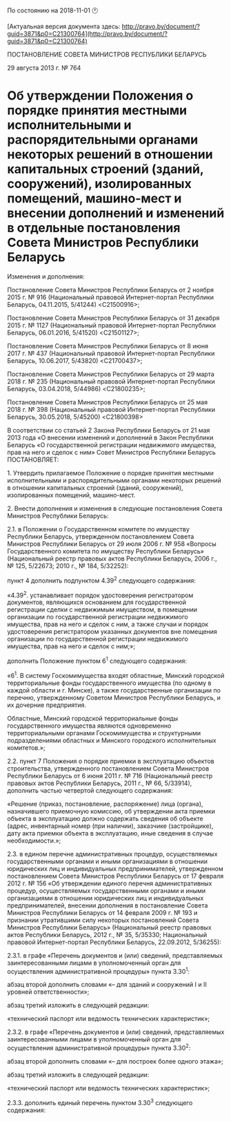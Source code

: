 По состоянию на 2018-11-01 &#x1F550;

[Актуальная версия документа здесь: http://pravo.by/document/?guid=3871&p0=C21300764](http://pravo.by/document/?guid=3871&p0=C21300764)

<p>ПОСТАНОВЛЕНИЕ СОВЕТА МИНИСТРОВ РЕСПУБЛИКИ БЕЛАРУСЬ</p>
<p>29 августа 2013 г. № 764</p>
<h1>Об утверждении Положения о порядке принятия местными исполнительными и распорядительными органами некоторых решений в отношении капитальных строений (зданий, сооружений), изолированных помещений, машино-мест и внесении дополнений и изменений в отдельные постановления Совета Министров Республики Беларусь</h1>
<p>Изменения и дополнения:</p>
<p>Постановление Совета Министров Республики Беларусь от 2 ноября 2015 г. № 916 (Национальный правовой Интернет-портал Республики Беларусь, 04.11.2015, 5/41244) &lt;C21500916&gt;;</p>
<p>Постановление Совета Министров Республики Беларусь от 31 декабря 2015 г. № 1127 (Национальный правовой Интернет-портал Республики Беларусь, 06.01.2016, 5/41520) &lt;C21501127&gt;;</p>
<p>Постановление Совета Министров Республики Беларусь от 8 июня 2017 г. № 437 (Национальный правовой Интернет-портал Республики Беларусь, 10.06.2017, 5/43820) &lt;C21700437&gt;;</p>
<p>Постановление Совета Министров Республики Беларусь от 29 марта 2018 г. № 235 (Национальный правовой Интернет-портал Республики Беларусь, 03.04.2018, 5/44986) &lt;C21800235&gt;;</p>
<p>Постановление Совета Министров Республики Беларусь от 25 мая 2018 г. № 398 (Национальный правовой Интернет-портал Республики Беларусь, 30.05.2018, 5/45200) &lt;C21800398&gt;</p>
<p></p>
<p>В соответствии со статьей 2 Закона Республики Беларусь от 21 мая 2013 года «О внесении изменений и дополнений в Закон Республики Беларусь «О государственной регистрации недвижимого имущества, прав на него и сделок с ним» Совет Министров Республики Беларусь ПОСТАНОВЛЯЕТ:</p>
<p>1. Утвердить прилагаемое Положение о порядке принятия местными исполнительными и распорядительными органами некоторых решений в отношении капитальных строений (зданий, сооружений), изолированных помещений, машино-мест.</p>
<p>2. Внести дополнения и изменения в следующие постановления Совета Министров Республики Беларусь:</p>
<p>2.1. в Положении о Государственном комитете по имуществу Республики Беларусь, утвержденном постановлением Совета Министров Республики Беларусь от 29 июля 2006 г. № 958 «Вопросы Государственного комитета по имуществу Республики Беларусь» (Национальный реестр правовых актов Республики Беларусь, 2006 г., № 125, 5/22673; 2010 г., № 184, 5/32252):</p>
<p>пункт 4 дополнить подпунктом 4.39<sup>2</sup> следующего содержания:</p>
<p>«4.39<sup>2</sup>. устанавливает порядок удостоверения регистратором документов, являющихся основанием для государственной регистрации сделки с недвижимым имуществом, в помещении организации по государственной регистрации недвижимого имущества, прав на него и сделок с ним, а также случаи и порядок удостоверения регистратором указанных документов вне помещения организации по государственной регистрации недвижимого имущества, прав на него и сделок с ним;»;</p>
<p>дополнить Положение пунктом 6<sup>1</sup> следующего содержания:</p>
<p>«6<sup>1</sup>. В систему Госкомимущества входят областные, Минский городской территориальные фонды государственного имущества (по одному в каждой области и г. Минске), а также государственные организации по перечню, утвержденному Советом Министров Республики Беларусь, и их дочерние предприятия.</p>
<p>Областные, Минский городской территориальные фонды государственного имущества являются одновременно территориальными органами Госкомимущества и структурными подразделениями областных и Минского городского исполнительных комитетов.»;</p>
<p>2.2. пункт 7 Положения о порядке приемки в эксплуатацию объектов строительства, утвержденного постановлением Совета Министров Республики Беларусь от 6 июня 2011 г. № 716 (Национальный реестр правовых актов Республики Беларусь, 2011 г., № 66, 5/33914), дополнить частью четвертой следующего содержания:</p>
<p>«Решение (приказ, постановление, распоряжение) лица (органа), назначившего приемочную комиссию, об утверждении акта приемки объекта в эксплуатацию должно содержать сведения об объекте (адрес, инвентарный номер (при наличии), заказчике (застройщике), дату акта приемки объекта в эксплуатацию, иные сведения в случае необходимости.»;</p>
<p>2.3. в едином перечне административных процедур, осуществляемых государственными органами и иными организациями в отношении юридических лиц и индивидуальных предпринимателей, утвержденном постановлением Совета Министров Республики Беларусь от 17 февраля 2012 г. № 156 «Об утверждении единого перечня административных процедур, осуществляемых государственными органами и иными организациями в отношении юридических лиц и индивидуальных предпринимателей, внесении дополнения в постановление Совета Министров Республики Беларусь от 14 февраля 2009 г. № 193 и признании утратившими силу некоторых постановлений Совета Министров Республики Беларусь» (Национальный реестр правовых актов Республики Беларусь, 2012 г., № 35, 5/35330; Национальный правовой Интернет-портал Республики Беларусь, 22.09.2012, 5/36255):</p>
<p>2.3.1. в графе «Перечень документов и (или) сведений, представляемых заинтересованными лицами в уполномоченный орган для осуществления административной процедуры» пункта 3.30<sup>1</sup>:</p>
<p>абзац второй дополнить словами «– для зданий и сооружений I и II уровней ответственности»;</p>
<p>абзац третий изложить в следующей редакции:</p>
<p>«технический паспорт или ведомость технических характеристик»;</p>
<p>2.3.2. в графе «Перечень документов и (или) сведений, представляемых заинтересованными лицами в уполномоченный орган для осуществления административной процедуры» пункта 3.30<sup>2</sup>:</p>
<p>абзац второй дополнить словами «– для построек более одного этажа»;</p>
<p>абзац третий изложить в следующей редакции:</p>
<p>«технический паспорт или ведомость технических характеристик»;</p>
<p>2.3.3. дополнить единый перечень пунктом 3.30<sup>3</sup> следующего содержания:</p>
<p></p>
